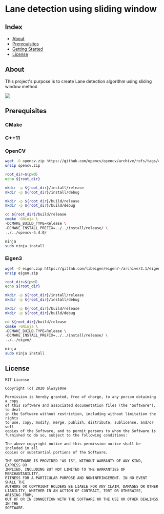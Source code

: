 # Lane detection using sliding window

## Index
  - [About](#About) 
  - [Prerequisites](#Prerequisites) 
  - [Getting Started](#getting-started)
  - [License](#license)


## About
This project's purpose is to create Lane detection algorithm using sliding window method

![](./data/output_video.gif)

## Prerequisites

### CMake

### C++11

### OpenCV
```bash
wget -O opencv.zip https://github.com/opencv/opencv/archive/refs/tags/4.4.0.zip
unzip opencv.zip

root_dir=$(pwd)
echo ${root_dir}

mkdir -p ${root_dir}/install/release
mkdir -p ${root_dir}/install/debug

mkdir -p ${root_dir}/build/release
mkdir -p ${root_dir}/build/debug

cd ${root_dir}/build/release 
cmake -GNinja \
-DCMAKE_BUILD_TYPE=Release \
-DCMAKE_INSTALL_PREFIX=../../install/release/ \
../../opencv-4.4.0/

ninja
sudo ninja install
```

### Eigen3
```bash
wget -O eigen.zip https://gitlab.com/libeigen/eigen/-/archive/3.1/eigen-3.1.zip
unzip eigen.zip

root_dir=$(pwd)
echo ${root_dir}

mkdir -p ${root_dir}/install/release
mkdir -p ${root_dir}/install/debug

mkdir -p ${root_dir}/build/release
mkdir -p ${root_dir}/build/debug

cd ${root_dir}/build/release 
cmake -GNinja \
-DCMAKE_BUILD_TYPE=Release \
-DCMAKE_INSTALL_PREFIX=../../install/release/ \
../../eigen/

ninja
sudo ninja install
```


## License

```
MIT License

Copyright (c) 2020 always0ne

Permission is hereby granted, free of charge, to any person obtaining a copy
of this software and associated documentation files (the "Software"), to deal
in the Software without restriction, including without limitation the rights
to use, copy, modify, merge, publish, distribute, sublicense, and/or sell
copies of the Software, and to permit persons to whom the Software is
furnished to do so, subject to the following conditions:

The above copyright notice and this permission notice shall be included in all
copies or substantial portions of the Software.

THE SOFTWARE IS PROVIDED "AS IS", WITHOUT WARRANTY OF ANY KIND, EXPRESS OR
IMPLIED, INCLUDING BUT NOT LIMITED TO THE WARRANTIES OF MERCHANTABILITY,
FITNESS FOR A PARTICULAR PURPOSE AND NONINFRINGEMENT. IN NO EVENT SHALL THE
AUTHORS OR COPYRIGHT HOLDERS BE LIABLE FOR ANY CLAIM, DAMAGES OR OTHER
LIABILITY, WHETHER IN AN ACTION OF CONTRACT, TORT OR OTHERWISE, ARISING FROM,
OUT OF OR IN CONNECTION WITH THE SOFTWARE OR THE USE OR OTHER DEALINGS IN THE
SOFTWARE.
```